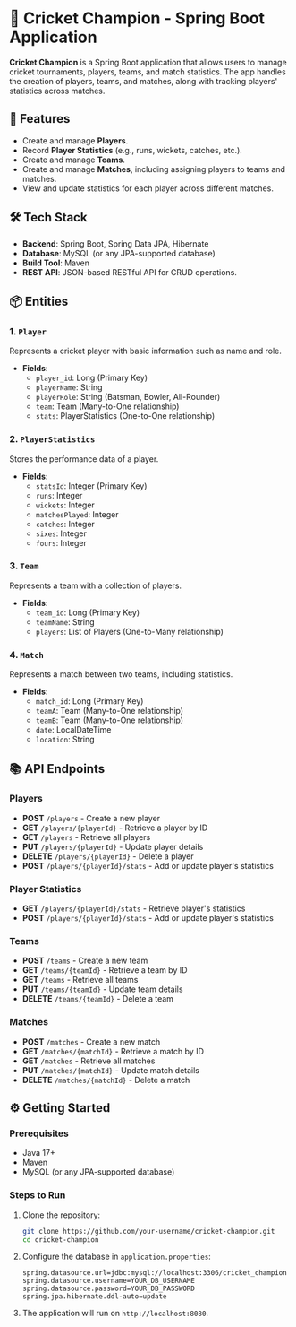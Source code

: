 
# 🏏 Cricket Champion - Spring Boot Application

**Cricket Champion** is a Spring Boot application that allows users to manage cricket tournaments, players, teams, and match statistics. The app handles the creation of players, teams, and matches, along with tracking players' statistics across matches.

## 🚀 Features
- Create and manage **Players**.
- Record **Player Statistics** (e.g., runs, wickets, catches, etc.).
- Create and manage **Teams**.
- Create and manage **Matches**, including assigning players to teams and matches.
- View and update statistics for each player across different matches.

## 🛠️ Tech Stack
- **Backend**: Spring Boot, Spring Data JPA, Hibernate
- **Database**: MySQL (or any JPA-supported database)
- **Build Tool**: Maven
- **REST API**: JSON-based RESTful API for CRUD operations.

## 📦 Entities

### 1. `Player`
Represents a cricket player with basic information such as name and role.
- **Fields**:
  - `player_id`: Long (Primary Key)
  - `playerName`: String
  - `playerRole`: String (Batsman, Bowler, All-Rounder)
  - `team`: Team (Many-to-One relationship)
  - `stats`: PlayerStatistics (One-to-One relationship)

### 2. `PlayerStatistics`
Stores the performance data of a player.
- **Fields**:
  - `statsId`: Integer (Primary Key)
  - `runs`: Integer
  - `wickets`: Integer
  - `matchesPlayed`: Integer
  - `catches`: Integer
  - `sixes`: Integer
  - `fours`: Integer

### 3. `Team`
Represents a team with a collection of players.
- **Fields**:
  - `team_id`: Long (Primary Key)
  - `teamName`: String
  - `players`: List of Players (One-to-Many relationship)

### 4. `Match`
Represents a match between two teams, including statistics.
- **Fields**:
  - `match_id`: Long (Primary Key)
  - `teamA`: Team (Many-to-One relationship)
  - `teamB`: Team (Many-to-One relationship)
  - `date`: LocalDateTime
  - `location`: String

## 📚 API Endpoints

### Players
- **POST** `/players` - Create a new player
- **GET** `/players/{playerId}` - Retrieve a player by ID
- **GET** `/players` - Retrieve all players
- **PUT** `/players/{playerId}` - Update player details
- **DELETE** `/players/{playerId}` - Delete a player
- **POST** `/players/{playerId}/stats` - Add or update player's statistics

### Player Statistics
- **GET** `/players/{playerId}/stats` - Retrieve player's statistics
- **POST** `/players/{playerId}/stats` - Add or update player's statistics

### Teams
- **POST** `/teams` - Create a new team
- **GET** `/teams/{teamId}` - Retrieve a team by ID
- **GET** `/teams` - Retrieve all teams
- **PUT** `/teams/{teamId}` - Update team details
- **DELETE** `/teams/{teamId}` - Delete a team

### Matches
- **POST** `/matches` - Create a new match
- **GET** `/matches/{matchId}` - Retrieve a match by ID
- **GET** `/matches` - Retrieve all matches
- **PUT** `/matches/{matchId}` - Update match details
- **DELETE** `/matches/{matchId}` - Delete a match

## ⚙️ Getting Started

### Prerequisites
- Java 17+
- Maven
- MySQL (or any JPA-supported database)
  
### Steps to Run
1. Clone the repository:
   ```bash
   git clone https://github.com/your-username/cricket-champion.git
   cd cricket-champion
   ```

2. Configure the database in `application.properties`:
   ```properties
   spring.datasource.url=jdbc:mysql://localhost:3306/cricket_champion
   spring.datasource.username=YOUR_DB_USERNAME
   spring.datasource.password=YOUR_DB_PASSWORD
   spring.jpa.hibernate.ddl-auto=update
   ```



3. The application will run on `http://localhost:8080`.



